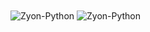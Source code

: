 <div>
  <img align="center" alt="Zyon-Python" src="https://img.shields.io/badge/Visual_Studio_Code-0078D4?style=for-the-badge&logo=visual%20studio%20code&logoColor=white">
  <img align="center" alt="Zyon-Python" src="https://img.shields.io/badge/PyCharm-000000.svg?&style=for-the-badge&logo=PyCharm&logoColor=white">
</div>
